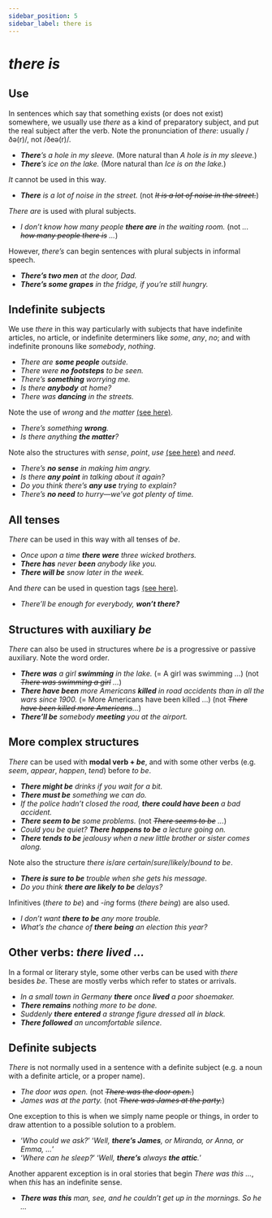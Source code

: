 ```yaml
---
sidebar_position: 5
sidebar_label: there is
---
```


# *there is*

## Use

In sentences which say that something exists (or does not exist) somewhere, we usually use *there* as a kind of preparatory subject, and put the real subject after the verb. Note the pronunciation of *there*: usually /ðə(r)/, not /ðeə(r)/.

- ***There**’s a hole in my sleeve.* (More natural than *A hole is in my sleeve.*)
- ***There**’s ice on the lake.* (More natural than *Ice is on the lake.*)

*It* cannot be used in this way.

- ***There*** *is a lot of noise in the street.* (not *~~It is a lot of noise in the street.~~*)

*There are* is used with plural subjects.

- *I don’t know how many people **there are** in the waiting room.* (not *... ~~how many people there is~~ ...*)

However, *there’s* can begin sentences with plural subjects in informal speech.

- ***There’s two men*** *at the door, Dad.*
- ***There’s some grapes*** *in the fridge, if you’re still hungry.*

## Indefinite subjects

We use *there* in this way particularly with subjects that have indefinite articles, no article, or indefinite determiners like *some*, *any*, *no*; and with indefinite pronouns like *somebody*, *nothing*.

- *There are **some people** outside.*
- *There were **no footsteps** to be seen.*
- *There’s **something** worrying me.*
- *Is there **anybody** at home?*
- *There was **dancing** in the streets.*

Note the use of *wrong* and *the matter* [(see here)](./../../vocabulary/word-problems-from-a-to-z/the-matter-with).

- *There’s something **wrong**.*
- *Is there anything **the matter**?*

Note also the structures with *sense*, *point*, *use* [(see here)](./../../vocabulary/word-problems-from-a-to-z/any-and-no-adverbs) and *need*.

- *There’s **no sense** in making him angry.*
- *Is there **any point** in talking about it again?*
- *Do you think there’s **any use** trying to explain?*
- *There’s **no need** to hurry—we’ve got plenty of time.*

## All tenses

*There* can be used in this way with all tenses of *be*.

- *Once upon a time **there were** three wicked brothers.*
- ***There has*** *never **been** anybody like you.*
- ***There will be*** *snow later in the week.*

And *there* can be used in question tags [(see here)](./../speech-and-spoken-exchanges/question-tags-advanced-points#theres--isnt-there).

- *There’ll be enough for everybody, **won’t there?***

## Structures with auxiliary *be*

*There* can also be used in structures where *be* is a progressive or passive auxiliary. Note the word order.

- ***There was*** *a girl **swimming** in the lake.* (= A girl was swimming ...) (not *~~There was swimming a girl~~ ...*)
- ***There have been*** *more Americans **killed** in road accidents than in all the wars since 1900.* (= More Americans have been killed ...) (not *~~There have been killed more Americans~~...*)
- ***There’ll be*** *somebody **meeting** you at the airport.*

## More complex structures

*There* can be used with **modal verb + *be***, and with some other verbs (e.g. *seem*, *appear*, *happen*, *tend*) before *to be*.

- ***There might be*** *drinks if you wait for a bit.*
- ***There must be*** *something we can do.*
- *If the police hadn’t closed the road, **there could have been** a bad accident.*
- ***There seem to be*** *some problems.* (not *~~There seems to be~~ ...*)
- *Could you be quiet? **There happens to be** a lecture going on.*
- ***There tends to be*** *jealousy when a new little brother or sister comes along.*

Note also the structure *there is*/*are* *certain*/*sure*/*likely*/*bound to be*.

- ***There is sure to be*** *trouble when she gets his message.*
- *Do you think **there are likely to be** delays?*

Infinitives (*there to be*) and *-ing* forms (*there being*) are also used.

- *I don’t want **there to be** any more trouble.*
- *What’s the chance of **there being** an election this year?*

## Other verbs: *there lived ...*

In a formal or literary style, some other verbs can be used with *there* besides *be*. These are mostly verbs which refer to states or arrivals.

- *In a small town in Germany **there** once **lived** a poor shoemaker.*
- ***There remains*** *nothing more to be done.*
- *Suddenly **there entered** a strange figure dressed all in black.*
- ***There followed*** *an uncomfortable silence.*

## Definite subjects

*There* is not normally used in a sentence with a definite subject (e.g. a noun with a definite article, or a proper name).

- *The door was open.* (not *~~There was the door open.~~*)
- *James was at the party.* (not *~~There was James at the party.~~*)

One exception to this is when we simply name people or things, in order to draw attention to a possible solution to a problem.

- ‘*Who could we ask?*’ ‘*Well, **there’s James**, or Miranda, or Anna, or Emma, ...*’
- ‘*Where can he sleep?*’ ‘*Well, **there’s** always **the attic**.*’

Another apparent exception is in oral stories that begin *There was this ...*, when *this* has an indefinite sense.

- ***There was this*** *man, see, and he couldn’t get up in the mornings. So he ...*
